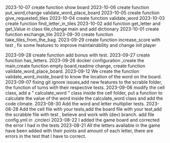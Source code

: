 2023-10-07
create function show board
2023-10-06
create function put_word,change validate_word_place_board
2023-10-05
create function give_requested_tiles
2023-10-04
create function validate_word
2023-10-03
create function find_letter_in_tiles
2023-10-02
add function get_letter and get_Value in class tile,change main and add dictionary
2023-10-01
create function exchange_tile 
2023-09-30
create function take_tiles_from_the_bag.
2023-09-29
create function increase_score with test , fix some features to improve maintainability and change init player

2023-09-28
create function add bonus with test.
2023-09-27
create function has_letters.
2023-09-26
docker configuration ,create the main,create function empty board,readme change, create function validate_word_place_board.
2023-09-12
We create the function validate_word_inside_board to know the location of the word on the board.
2023-09-07
fixing git ignore issues,add new features to the scrable folder, the function of turns with their respective tests.
2023-09-06
modify the cell class, add a " calculate_word " class inside the cell folder, put a function to calculate the value of the word inside the calculate_word class and add the code climate.
2023-08-30
Add the word and letter multiplier tests.
2023-08-28
Add the cell file with your tests,add the board file with your test,add the scrabble file with test , believe and work with (dev) branch.
add file config.yml in .circleci
2023-08-22
I added the game board and corrected the error I had in the tests
2023-08-21
All the letters available in the game have been added with their points and amount of each letter, there are errors in the test that I have to correct.





